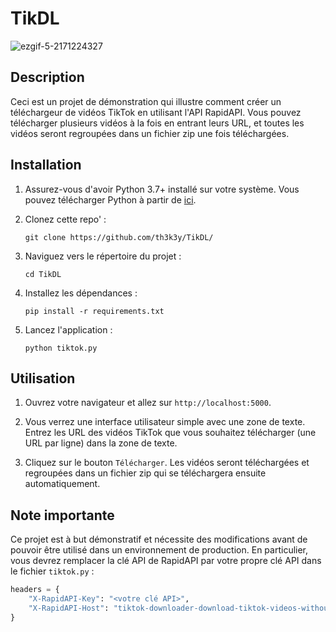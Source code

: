 # TikDL

![ezgif-5-2171224327](https://github.com/th3k3y/TikDL/assets/49789253/091bf92e-edac-4262-b89e-1cb6704d7a8d)


## Description

Ceci est un projet de démonstration qui illustre comment créer un téléchargeur de vidéos TikTok en utilisant l'API RapidAPI. Vous pouvez télécharger plusieurs vidéos à la fois en entrant leurs URL, et toutes les vidéos seront regroupées dans un fichier zip une fois téléchargées.

## Installation

1. Assurez-vous d'avoir Python 3.7+ installé sur votre système. Vous pouvez télécharger Python à partir de [ici](https://www.python.org/downloads/).

2. Clonez cette repo' :
    ```
    git clone https://github.com/th3k3y/TikDL/
    ```
3. Naviguez vers le répertoire du projet :
    ```
    cd TikDL
    ```
4. Installez les dépendances :
    ```
    pip install -r requirements.txt
    ```
5. Lancez l'application :
    ```
    python tiktok.py
    ```

## Utilisation

1. Ouvrez votre navigateur et allez sur `http://localhost:5000`.

2. Vous verrez une interface utilisateur simple avec une zone de texte. Entrez les URL des vidéos TikTok que vous souhaitez télécharger (une URL par ligne) dans la zone de texte.

3. Cliquez sur le bouton `Télécharger`. Les vidéos seront téléchargées et regroupées dans un fichier zip qui se téléchargera ensuite automatiquement.

## Note importante

Ce projet est à but démonstratif et nécessite des modifications avant de pouvoir être utilisé dans un environnement de production. En particulier, vous devrez remplacer la clé API de RapidAPI par votre propre clé API dans le fichier `tiktok.py` :

```python
headers = {
    "X-RapidAPI-Key": "<votre clé API>",
    "X-RapidAPI-Host": "tiktok-downloader-download-tiktok-videos-without-watermark.p.rapidapi.com"
}
```
